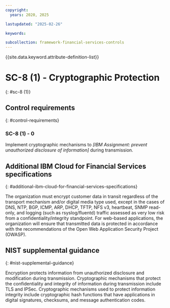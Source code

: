 ```yaml
---
copyright:
  years: 2020, 2025

lastupdated: "2025-02-26"

keywords:

subcollection: framework-financial-services-controls
---
```


{{site.data.keyword.attribute-definition-list}}

# SC-8 (1) -  Cryptographic Protection
{: #sc-8 (1)}

## Control requirements
{: #control-requirements}



### SC-8 (1) - 0


Implement cryptographic mechanisms to _[IBM Assignment: prevent unauthorized disclosure of information]_ during transmission.






## Additional IBM Cloud for Financial Services specifications
{: #additional-ibm-cloud-for-financial-services-specifications}

The organization must encrypt customer data in transit regardless of the transport mechanism and/or digital media type used, except in the cases of DNS, NTP, BGP, ICMP, ARP, DHCP, TFTP, NFS v3, heartbeat, SNMP read-only, and logging (such as rsyslog/fluentd) traffic assessed as very low risk from a confidentiality/integrity standpoint. For web-based applications, the organization will ensure that transmitted data is protected in accordance with the recommendations of the Open Web Application Security Project (OWASP).







## NIST supplemental guidance
{: #nist-supplemental-guidance}

Encryption protects information from unauthorized disclosure and modification during transmission. Cryptographic mechanisms that protect the confidentiality and integrity of information during transmission include TLS and IPSec. Cryptographic mechanisms used to protect information integrity include cryptographic hash functions that have applications in digital signatures, checksums, and message authentication codes.
